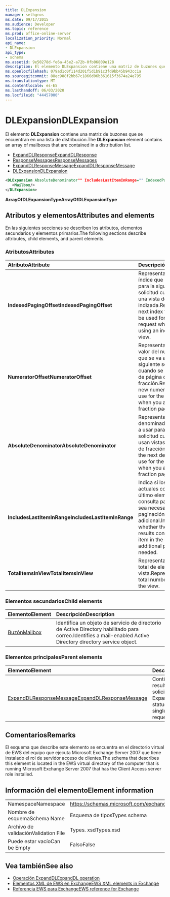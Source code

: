 ```yaml
---
title: DLExpansion
manager: sethgros
ms.date: 09/17/2015
ms.audience: Developer
ms.topic: reference
ms.prod: office-online-server
localization_priority: Normal
api_name:
- DLExpansion
api_type:
- schema
ms.assetid: 9e50278d-fe6a-45e2-a72b-0fb06809e128
description: El elemento DLExpansion contiene una matriz de buzones que se encuentran en una lista de distribución.
ms.openlocfilehash: 079ad1c0f114d201f5d1b91c3fd9bb45b943cc1a
ms.sourcegitcommit: 88ec988f2bb67c1866d06b361615f3674a24e795
ms.translationtype: MT
ms.contentlocale: es-ES
ms.lasthandoff: 06/03/2020
ms.locfileid: "44457000"
---
```

# <a name="dlexpansion"></a><span data-ttu-id="4064b-103">DLExpansion</span><span class="sxs-lookup"><span data-stu-id="4064b-103">DLExpansion</span></span>

<span data-ttu-id="4064b-104">El elemento **DLExpansion** contiene una matriz de buzones que se encuentran en una lista de distribución.</span><span class="sxs-lookup"><span data-stu-id="4064b-104">The **DLExpansion** element contains an array of mailboxes that are contained in a distribution list.</span></span> 
  
- [<span data-ttu-id="4064b-105">ExpandDLResponse</span><span class="sxs-lookup"><span data-stu-id="4064b-105">ExpandDLResponse</span></span>](expanddlresponse.md) 
- [<span data-ttu-id="4064b-106">ResponseMessages</span><span class="sxs-lookup"><span data-stu-id="4064b-106">ResponseMessages</span></span>](responsemessages.md) 
- [<span data-ttu-id="4064b-107">ExpandDLResponseMessage</span><span class="sxs-lookup"><span data-stu-id="4064b-107">ExpandDLResponseMessage</span></span>](expanddlresponsemessage.md)
- [<span data-ttu-id="4064b-108">DLExpansion</span><span class="sxs-lookup"><span data-stu-id="4064b-108">DLExpansion</span></span>](dlexpansion.md)
  
```xml
<DLExpansion AbsoluteDenominator"" IncludesLastItemInRange="" IndexedPagingOffset="" NumeratorOffset="" TotalItemsInView="">
   <Mailbox/>
</DLExpansion>
```

 <span data-ttu-id="4064b-109">**ArrayOfDLExpansionType**</span><span class="sxs-lookup"><span data-stu-id="4064b-109">**ArrayOfDLExpansionType**</span></span>
## <a name="attributes-and-elements"></a><span data-ttu-id="4064b-110">Atributos y elementos</span><span class="sxs-lookup"><span data-stu-id="4064b-110">Attributes and elements</span></span>

<span data-ttu-id="4064b-111">En las siguientes secciones se describen los atributos, elementos secundarios y elementos primarios.</span><span class="sxs-lookup"><span data-stu-id="4064b-111">The following sections describe attributes, child elements, and parent elements.</span></span>
  
### <a name="attributes"></a><span data-ttu-id="4064b-112">Atributos</span><span class="sxs-lookup"><span data-stu-id="4064b-112">Attributes</span></span>

|<span data-ttu-id="4064b-113">**Atributo**</span><span class="sxs-lookup"><span data-stu-id="4064b-113">**Attribute**</span></span>|<span data-ttu-id="4064b-114">**Descripción**</span><span class="sxs-lookup"><span data-stu-id="4064b-114">**Description**</span></span>|
|:-----|:-----|
|<span data-ttu-id="4064b-115">**IndexedPagingOffset**</span><span class="sxs-lookup"><span data-stu-id="4064b-115">**IndexedPagingOffset**</span></span> <br/> |<span data-ttu-id="4064b-116">Representa el siguiente índice que se debe usar para la siguiente solicitud cuando se usa una vista de página indizada.</span><span class="sxs-lookup"><span data-stu-id="4064b-116">Represents the next index that should be used for the next request when you are using an indexed page view.</span></span>  <br/> |
|<span data-ttu-id="4064b-117">**NumeratorOffset**</span><span class="sxs-lookup"><span data-stu-id="4064b-117">**NumeratorOffset**</span></span> <br/> |<span data-ttu-id="4064b-118">Representa el nuevo valor del numerador que se va a usar para la siguiente solicitud cuando se usan vistas de página de fracción.</span><span class="sxs-lookup"><span data-stu-id="4064b-118">Represents the new numerator value to use for the next request when you are using fraction page views.</span></span>  <br/> |
|<span data-ttu-id="4064b-119">**AbsoluteDenominator**</span><span class="sxs-lookup"><span data-stu-id="4064b-119">**AbsoluteDenominator**</span></span> <br/> |<span data-ttu-id="4064b-120">Representa el siguiente denominador que se va a usar para la siguiente solicitud cuando se usan vistas de página de fracción.</span><span class="sxs-lookup"><span data-stu-id="4064b-120">Represents the next denominator to use for the next request when you are using fraction page views.</span></span>  <br/> |
|<span data-ttu-id="4064b-121">**IncludesLastItemInRange**</span><span class="sxs-lookup"><span data-stu-id="4064b-121">**IncludesLastItemInRange**</span></span> <br/> |<span data-ttu-id="4064b-122">Indica si los resultados actuales contienen el último elemento de la consulta para que no sea necesario paginación adicional.</span><span class="sxs-lookup"><span data-stu-id="4064b-122">Indicates whether the current results contain the last item in the query so that additional paging is not needed.</span></span>  <br/> |
|<span data-ttu-id="4064b-123">**TotalItemsInView**</span><span class="sxs-lookup"><span data-stu-id="4064b-123">**TotalItemsInView**</span></span> <br/> |<span data-ttu-id="4064b-124">Representa el número total de elementos de la vista.</span><span class="sxs-lookup"><span data-stu-id="4064b-124">Represents the total number of items in the view.</span></span>  <br/> |
   
### <a name="child-elements"></a><span data-ttu-id="4064b-125">Elementos secundarios</span><span class="sxs-lookup"><span data-stu-id="4064b-125">Child elements</span></span>

|<span data-ttu-id="4064b-126">**Elemento**</span><span class="sxs-lookup"><span data-stu-id="4064b-126">**Element**</span></span>|<span data-ttu-id="4064b-127">**Descripción**</span><span class="sxs-lookup"><span data-stu-id="4064b-127">**Description**</span></span>|
|:-----|:-----|
|[<span data-ttu-id="4064b-128">Buzón</span><span class="sxs-lookup"><span data-stu-id="4064b-128">Mailbox</span></span>](mailbox.md) <br/> |<span data-ttu-id="4064b-129">Identifica un objeto de servicio de directorio de Active Directory habilitado para correo.</span><span class="sxs-lookup"><span data-stu-id="4064b-129">Identifies a mail-enabled Active Directory directory service object.</span></span>  <br/> |
   
### <a name="parent-elements"></a><span data-ttu-id="4064b-130">Elementos principales</span><span class="sxs-lookup"><span data-stu-id="4064b-130">Parent elements</span></span>

|<span data-ttu-id="4064b-131">**Elemento**</span><span class="sxs-lookup"><span data-stu-id="4064b-131">**Element**</span></span>|<span data-ttu-id="4064b-132">**Descripción**</span><span class="sxs-lookup"><span data-stu-id="4064b-132">**Description**</span></span>|
|:-----|:-----|
|[<span data-ttu-id="4064b-133">ExpandDLResponseMessage</span><span class="sxs-lookup"><span data-stu-id="4064b-133">ExpandDLResponseMessage</span></span>](expanddlresponsemessage.md) <br/> |<span data-ttu-id="4064b-134">Contiene el estado y el resultado de una sola solicitud ExpandDL.</span><span class="sxs-lookup"><span data-stu-id="4064b-134">Contains the status and result of a single ExpandDL request.</span></span>  <br/> |
   
## <a name="remarks"></a><span data-ttu-id="4064b-135">Comentarios</span><span class="sxs-lookup"><span data-stu-id="4064b-135">Remarks</span></span>

<span data-ttu-id="4064b-136">El esquema que describe este elemento se encuentra en el directorio virtual de EWS del equipo que ejecuta Microsoft Exchange Server 2007 que tiene instalado el rol de servidor acceso de clientes.</span><span class="sxs-lookup"><span data-stu-id="4064b-136">The schema that describes this element is located in the EWS virtual directory of the computer that is running Microsoft Exchange Server 2007 that has the Client Access server role installed.</span></span>
  
## <a name="element-information"></a><span data-ttu-id="4064b-137">Información del elemento</span><span class="sxs-lookup"><span data-stu-id="4064b-137">Element information</span></span>

|||
|:-----|:-----|
|<span data-ttu-id="4064b-138">Namespace</span><span class="sxs-lookup"><span data-stu-id="4064b-138">Namespace</span></span>  <br/> |https://schemas.microsoft.com/exchange/services/2006/types  <br/> |
|<span data-ttu-id="4064b-139">Nombre de esquema</span><span class="sxs-lookup"><span data-stu-id="4064b-139">Schema Name</span></span>  <br/> |<span data-ttu-id="4064b-140">Esquema de tipos</span><span class="sxs-lookup"><span data-stu-id="4064b-140">Types schema</span></span>  <br/> |
|<span data-ttu-id="4064b-141">Archivo de validación</span><span class="sxs-lookup"><span data-stu-id="4064b-141">Validation File</span></span>  <br/> |<span data-ttu-id="4064b-142">Types. xsd</span><span class="sxs-lookup"><span data-stu-id="4064b-142">Types.xsd</span></span>  <br/> |
|<span data-ttu-id="4064b-143">Puede estar vacío</span><span class="sxs-lookup"><span data-stu-id="4064b-143">Can be Empty</span></span>  <br/> |<span data-ttu-id="4064b-144">Falso</span><span class="sxs-lookup"><span data-stu-id="4064b-144">False</span></span>  <br/> |
   
## <a name="see-also"></a><span data-ttu-id="4064b-145">Vea también</span><span class="sxs-lookup"><span data-stu-id="4064b-145">See also</span></span>

- [<span data-ttu-id="4064b-146">Operación ExpandDL</span><span class="sxs-lookup"><span data-stu-id="4064b-146">ExpandDL operation</span></span>](expanddl-operation.md)
- [<span data-ttu-id="4064b-147">Elementos XML de EWS en Exchange</span><span class="sxs-lookup"><span data-stu-id="4064b-147">EWS XML elements in Exchange</span></span>](ews-xml-elements-in-exchange.md) 
- [<span data-ttu-id="4064b-148">Referencia EWS para Exchange</span><span class="sxs-lookup"><span data-stu-id="4064b-148">EWS reference for Exchange</span></span>](ews-reference-for-exchange.md)

